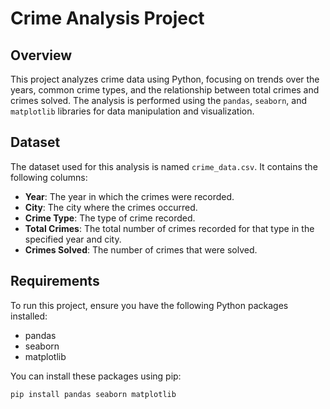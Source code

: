 # Crime Analysis Project

## Overview

This project analyzes crime data using Python, focusing on trends over the years, common crime types, and the relationship between total crimes and crimes solved. The analysis is performed using the `pandas`, `seaborn`, and `matplotlib` libraries for data manipulation and visualization.

## Dataset

The dataset used for this analysis is named `crime_data.csv`. It contains the following columns:

- **Year**: The year in which the crimes were recorded.
- **City**: The city where the crimes occurred.
- **Crime Type**: The type of crime recorded.
- **Total Crimes**: The total number of crimes recorded for that type in the specified year and city.
- **Crimes Solved**: The number of crimes that were solved.

## Requirements

To run this project, ensure you have the following Python packages installed:

- pandas
- seaborn
- matplotlib

You can install these packages using pip:

```bash
pip install pandas seaborn matplotlib
